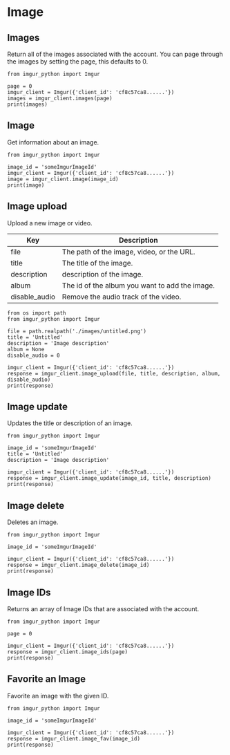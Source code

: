 Image
=====

## Images

Return all of the images associated with the account. You can page through the images by setting the page, this defaults to 0.

```
from imgur_python import Imgur

page = 0
imgur_client = Imgur({'client_id': 'cf8c57ca8......'})
images = imgur_client.images(page)
print(images)
```

## Image

Get information about an image.

```
from imgur_python import Imgur

image_id = 'someImgurImageId'
imgur_client = Imgur({'client_id': 'cf8c57ca8......'})
image = imgur_client.image(image_id)
print(image)
```

## Image upload

Upload a new image or video.

| Key           | Description                                           |
|---------------|-------------------------------------------------------|
| file          | The path of the image, video, or the URL.             |
| title         | The title of the image.                               |
| description   | description of the image.                             |
| album         | The id of the album you want to add the image.        |
| disable_audio | Remove the audio track of the video.                  |

```
from os import path
from imgur_python import Imgur

file = path.realpath('./images/untitled.png')
title = 'Untitled'
description = 'Image description'
album = None
disable_audio = 0

imgur_client = Imgur({'client_id': 'cf8c57ca8......'})
response = imgur_client.image_upload(file, title, description, album, disable_audio)
print(response)
```

## Image update

Updates the title or description of an image.

```
from imgur_python import Imgur

image_id = 'someImgurImageId'
title = 'Untitled'
description = 'Image description'

imgur_client = Imgur({'client_id': 'cf8c57ca8......'})
response = imgur_client.image_update(image_id, title, description)
print(response)
```

## Image delete

Deletes an image.

```
from imgur_python import Imgur

image_id = 'someImgurImageId'

imgur_client = Imgur({'client_id': 'cf8c57ca8......'})
response = imgur_client.image_delete(image_id)
print(response)
```

## Image IDs

Returns an array of Image IDs that are associated with the account.

```
from imgur_python import Imgur

page = 0

imgur_client = Imgur({'client_id': 'cf8c57ca8......'})
response = imgur_client.image_ids(page)
print(response)
```

## Favorite an Image

Favorite an image with the given ID.

```
from imgur_python import Imgur

image_id = 'someImgurImageId'

imgur_client = Imgur({'client_id': 'cf8c57ca8......'})
response = imgur_client.image_fav(image_id)
print(response)
```